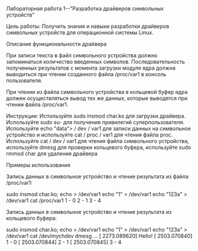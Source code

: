 Лабораторная работа 1--"Разработка драйверов символьных устройств"

Цель работы: 
Получить знания и навыки разработки драйверов символьных устройств для операционной системы Linux.

Описание функциональности драйвера

При записи текста в файл символьного устройства должно запоминаться количество введенных символов. Последовательность полученных результатов с момента загрузки модуля ядра должна выводиться при чтении созданного файла /proc/var1 в консоль пользователя.

При чтении из файла символьного устройства в кольцевой буфер ядра должен осуществляться вывод тех же данных, которые выводятся при чтении файла /proc/var1.


Инструкции:
Используйте sudo insmod char.ko для загрузки драйвера. Используйте sudo su- для получения привилегий суперпользователя. Используйте echo "data"> / dev / var1 для записи данных на символьное устройство и используйте cat / proc / var1 для чтения файла proc. Используйте cat / dev / var1 для чтения файла символьного устройства, используйте dmesg для проверки кольцевого буфера, используйте sudo rmmod char для удаления драйвера


Примеры использования

Запись данных в символьное устройство и чтение результата из файла /proc/var1:

sudo insmod char.ko; 
echo > /dev/var1 
echo "1" > /dev/var1 
echo "123a" > /dev/var1 
cat /proc/var1 
1 - 0
2 - 1
3 - 4

Запись данных в символьное устройство и чтение результата из кольцевого буфера:

sudo insmod char.ko; 
echo > /dev/var1 
echo "1" > /dev/var1 
echo "123a" > /dev/var1 
cat /dev/mychdev
dmesg
...
[ 2273.089620] Hello!
[ 2503.070840] 1 - 0
[ 2503.070844] 2 - 1
[ 2503.070845] 3 - 4
